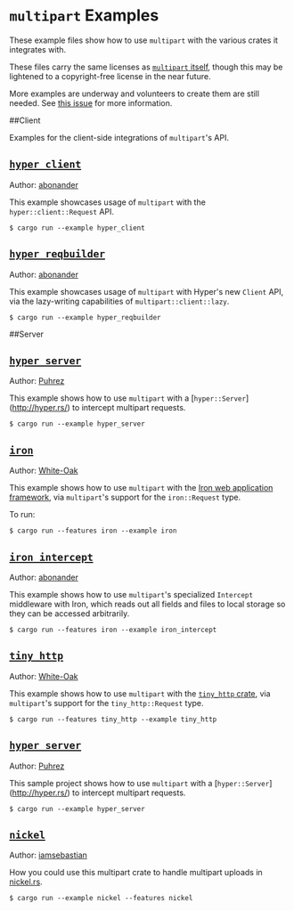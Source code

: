 `multipart` Examples
===========================

These example files show how to use `multipart` with the various crates it integrates with.

These files carry the same licenses as [`multipart` itself](https://github.com/abonander/multipart#license), though this may be lightened to a copyright-free license in the near future.

More examples are underway and volunteers to create them are still needed. See [this issue](https://github.com/abonander/multipart/issues/29) for more information.

##Client

Examples for the client-side integrations of `multipart`'s API.

[`hyper_client`](hyper_client.rs)
---------------------------------
Author: [abonander][abonander]

This example showcases usage of `multipart` with the `hyper::client::Request` API.

```
$ cargo run --example hyper_client
```

[`hyper_reqbuilder`](hyper_reqbuilder.rs)
-----------------------------------------
Author: [abonander][abonander]

This example showcases usage of `multipart` with Hyper's new `Client` API,
via the lazy-writing capabilities of `multipart::client::lazy`.

```
$ cargo run --example hyper_reqbuilder
```


##Server

[`hyper_server`](hyper_server.rs)
---------------------------------
Author: [Puhrez][puhrez]

This example shows how to use `multipart` with a [`hyper::Server`] (http://hyper.rs/) to intercept multipart requests.

```
$ cargo run --example hyper_server
```

[`iron`](iron.rs)
-----------------
Author: [White-Oak][white-oak]

This example shows how to use `multipart` with the [Iron web application framework](http://ironframework.io/), via `multipart`'s support
for the `iron::Request` type.

To run:

```
$ cargo run --features iron --example iron
```

[`iron_intercept`](iron_intercept.rs)
-------------------------------------
Author: [abonander][abonander]

This example shows how to use `multipart`'s specialized `Intercept` middleware with Iron, which reads out all fields and
files to local storage so they can be accessed arbitrarily.

```
$ cargo run --features iron --example iron_intercept
```

[`tiny_http`](tiny_http.rs)
---------------------------
Author: [White-Oak][white-oak]

This example shows how to use `multipart` with the [`tiny_http` crate](https://crates.io/crates/tiny_http), via `multipart`'s support for the `tiny_http::Request` type.

```
$ cargo run --features tiny_http --example tiny_http
```

[`hyper_server`](hyper_server.rs)
---------------------------------
Author: [Puhrez][puhrez]

This sample project shows how to use `multipart` with a [`hyper::Server`] (http://hyper.rs/) to intercept multipart requests.

```
$ cargo run --example hyper_server
```

[`nickel`](nickel.rs)
---------------------------------
Author: [iamsebastian][iamsebastian]

How you could use this multipart crate to handle multipart uploads in [nickel.rs](https://nickel.rs).

```
$ cargo run --example nickel --features nickel
```


[iamsebastian]: https://github.com/iamsebastian
[puhrez]: https://github.com/puhrez
[white-oak]: https://github.com/white-oak
[abonander]: https://github.com/abonander


